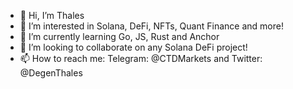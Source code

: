 - 👋 Hi, I’m Thales
- 👀 I’m interested in Solana, DeFi, NFTs, Quant Finance and more!
- 🌱 I’m currently learning Go, JS, Rust and Anchor
- 🤝 I’m looking to collaborate on any Solana DeFi project!
- 📫 How to reach me: Telegram: @CTDMarkets and Twitter: @DegenThales

<!---
cinojosa0705/cinojosa0705 is a ✨ special ✨ repository because its `README.md` (this file) appears on your GitHub profile.
You can click the Preview link to take a look at your changes.
--->
